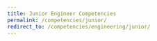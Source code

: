 ```yaml
---
title: Junior Engineer Competencies
permalink: /competencies/junior/
redirect_to: /competencies/engineering/junior/
---
```

